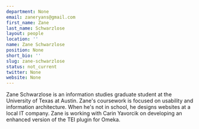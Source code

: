 ```yaml
---
department: None
email: zaneryans@gmail.com
first_name: Zane
last_name: Schwarzlose
layout: people
location: ''
name: Zane Schwarzlose
position: None
short_bio: ''
slug: zane-schwarzlose
status: not_current
twitter: None
website: None
---
```


Zane Schwarzlose is an information studies graduate student at the University of Texas at Austin. Zane's coursework is focused on usability and information architecture. When he's not in school, he designs websites at a local IT company. Zane is working with Carin Yavorcik on developing an enhanced version of the TEI plugin for Omeka.
